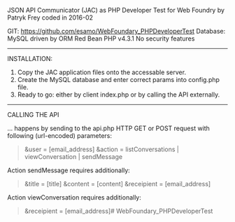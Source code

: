 JSON API Communicator (JAC)
as PHP Developer Test for Web Foundry
by Patryk Frey
coded in 2016-02

GIT: https://github.com/esamo/WebFoundary_PHPDeveloperTest
Database: MySQL driven by ORM Red Bean PHP v4.3.1
No security features

---

INSTALLATION:

1. Copy the JAC application files onto the accessable server.
2. Create the MySQL database and enter correct params into config.php file.
3. Ready to go: either by client index.php or by calling the API externally.

---

CALLING THE API

... happens by sending to the api.php HTTP GET or POST request with following (url-encoded) parameters:

> &user = [email_address]
> &action = listConversations | viewConversation | sendMessage

Action sendMessage requires additionally:
> &title = [title]
> &content = [content]
> &receipient = [email_address]

Action viewConversation requires additionally:
> &receipient = [email_address]# WebFoundary_PHPDeveloperTest
